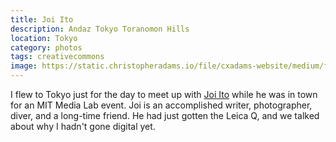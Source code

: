 ```yaml
---
title: Joi Ito
description: Andaz Tokyo Toranomon Hills
location: Tokyo
category: photos
tags: creativecommons
image: https://static.christopheradams.io/file/cxadams-website/medium/flickr/8333/28843755833_c3fa5da960_k.jpg
---
```


I flew to Tokyo just for the day to meet up with [Joi Ito] while he was in town
for an MIT Media Lab event. Joi is an accomplished writer, photographer, diver,
and a long-time friend. He had just gotten the Leica Q, and we talked about why
I hadn't gone digital yet.

[Joi Ito]: https://joi.ito.com
